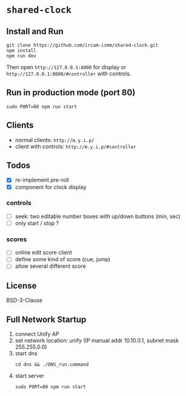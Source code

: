 # `shared-clock`

## Install and Run

```
git clone https://github.com/ircam-ismm/shared-clock.git
npm install
npm run dev
```

Then open `http://127.0.0.1:8000` for display or  `http://127.0.0.1:8000/#controller` with controls.

## Run in production mode (port 80)

```
sudo PORT=80 npm run start
```

## Clients

- normal clients: `http://m.y.i.p/`
- client with controls: `http://m.y.i.p/#controller`

## Todos

- [x] re-implement pre-roll
- [x] component for clock display

### controls

- [ ] seek: two editable number boxes with up/down buttons (min, sec)
- [ ] only start / stop ?

### scores

- [ ] online edit score client
- [ ] define some kind of score (cue, jump)
- [ ] allow several different score

## License

BSD-3-Clause

## Full Network Startup

1. connect Unify AP
2. set network location: unify (IP manual addr 10.10.0.1, subnet mask 255.255.0.0)
3. start dns
   ```
   cd dns && ./DNS_run.command
   ```
4. start server
   ```
   sudo PORT=80 npm run start
   ```
